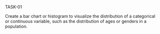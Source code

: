 TASK-01

Create a bar chart or histogram to visualize the distribution of a categorical or continuous variable, such as the distribution of ages or genders in a population.
